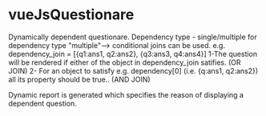 # vueJsQuestionare
Dynamically dependent questionare.
Dependency type - single/multiple
for dependency type "multiple"--> conditional joins can be used. e.g.
dependency_join = [{q1:ans1, q2:ans2}, {q3:ans3, q4:ans4}]
1-The question will be rendered if either of the object in dependency_join satifies. (OR JOIN)
2- For an object to satisfy e.g. dependency[0] (i.e. {q:ans1, q2:ans2}) all its property should be true.. (AND JOIN)

Dynamic report is generated which specifies the reason of displaying a dependent question.